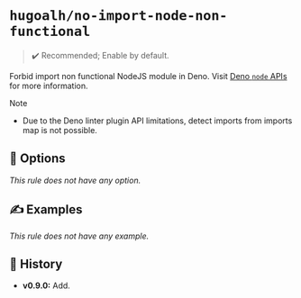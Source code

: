 # `hugoalh/no-import-node-non-functional`

> ✔️ Recommended; Enable by default.

Forbid import non functional NodeJS module in Deno. Visit [Deno `node` APIs](https://docs.deno.com/runtime/reference/node_apis/) for more information.

> [!NOTE]
> - Due to the Deno linter plugin API limitations, detect imports from imports map is not possible.

## 🔧 Options

*This rule does not have any option.*

## ✍️ Examples

*This rule does not have any example.*

## 📜 History

- **v0.9.0:** Add.
